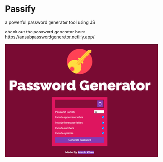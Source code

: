 # Passify
 a powerful password generator tool using JS

check out the password generator here: https://ansubpasswordgenerator.netlify.app/

![Preview](images/preview.png?raw=true "Title")

